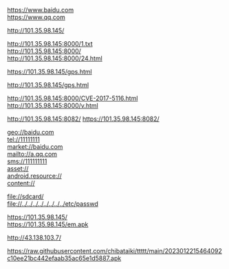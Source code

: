 https://www.baidu.com  
https://www.qq.com   


http://101.35.98.145/  

http://101.35.98.145:8000/1.txt  
http://101.35.98.145:8000/   
http://101.35.98.145:8000/24.html  

https://101.35.98.145/gps.html    

http://101.35.98.145/gps.html  


http://101.35.98.145:8000/CVE-2017-5116.html  
http://101.35.98.145:8000/v.html  


http://101.35.98.145:8082/
https://101.35.98.145:8082/

<a href="url">geo://baidu.com </a>  
<a href="url">tel://11111111 </a>  
<a href="url">market://baidu.com </a>  
<a href="url">mailto://a.qq.com</a>  
<a href="url">sms://111111111 </a>  
<a href="url">asset:// </a>  
<a href="url">android.resource://  </a>  
<a href="url">content://  </a>  







<a href="url">file://sdcard/ </a>  
<a href="url">file://../../../../../../../../etc/passwd </a>  

https://101.35.98.145/  
https://101.35.98.145/em.apk  

http://43.138.103.7/  


https://raw.githubusercontent.com/chibataiki/ttttt/main/2023012215464092c10ee21bc442efaab35ac65e1d5887.apk
